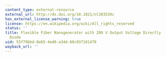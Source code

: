 ```yaml
---
content_type: external-resource
external_url: http://dx.doi.org/10.1021/nl303539c
has_external_license_warning: true
license: https://en.wikipedia.org/wiki/All_rights_reserved
status: ''
title: Flexible Fiber Nanogenerator with 209 V Output Voltage Directly Powers a Light-Emitting
  Diode
uid: 55f79bbd-8e65-4ed8-a34d-68c937181479
wayback_url: ''
---
```

